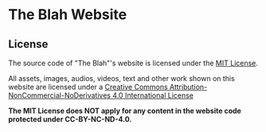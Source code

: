 # The Blah Website

## License
The source code of "The Blah"'s website is licensed under the [MIT License](/LICENSE.MIT.md).

All assets, images, audios, videos, text and other work shown on this website are licensed under a <a rel="license" href="http://creativecommons.org/licenses/by-nc-nd/4.0/">Creative Commons Attribution-NonCommercial-NoDerivatives 4.0 International License</a>

**The MIT License does NOT apply for any content in the website code protected under CC-BY-NC-ND-4.0.**